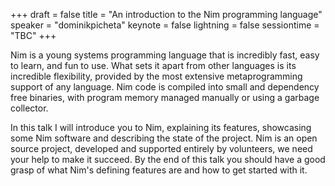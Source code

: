 +++
draft = false
title = "An introduction to the Nim programming language"
speaker = "dominikpicheta"
keynote = false
lightning = false
sessiontime = "TBC"
+++

Nim is a young systems programming language that is incredibly fast,
easy to learn, and fun to use. What sets it apart from other languages is
its incredible flexibility, provided by the most extensive metaprogramming
support of any language. Nim code is compiled into small and dependency free
binaries, with program memory managed manually or using a garbage
collector.

In this talk I will introduce you to Nim, explaining its features, showcasing
some Nim software and
describing the state of the project. Nim is an open source project, developed
and supported entirely by volunteers, we need your help to make it succeed.
By the end of this talk you should have a good grasp of what Nim's defining
features are and how to get started with it.